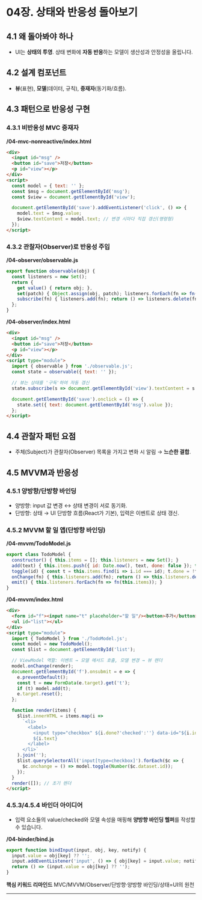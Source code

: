 
# 04장. 상태와 반응성 돌아보기

## 4.1 왜 돌아봐야 하나

* UI는 **상태의 투영**. 상태 변화에 **자동 반응**하는 모델이 생산성과 안정성을 올립니다.

## 4.2 설계 컴포넌트

* **뷰**(표현), **모델**(데이터, 규칙), **중재자**(동기화/흐름).

## 4.3 패턴으로 반응성 구현

### 4.3.1 비반응성 MVC 중재자

**/04-mvc-nonreactive/index.html**

```html
<div>
  <input id="msg" />
  <button id="save">저장</button>
  <p id="view"></p>
</div>
<script>
  const model = { text: '' };
  const $msg = document.getElementById('msg');
  const $view = document.getElementById('view');

  document.getElementById('save').addEventListener('click', () => {
    model.text = $msg.value;
    $view.textContent = model.text; // 변경 시마다 직접 갱신(명령형)
  });
</script>
```

### 4.3.2 관찰자(Observer)로 반응성 주입

**/04-observer/observable.js**

```js
export function observable(obj) {
  const listeners = new Set();
  return {
    get value() { return obj; },
    set(patch) { Object.assign(obj, patch); listeners.forEach(fn => fn(obj)); },
    subscribe(fn) { listeners.add(fn); return () => listeners.delete(fn); }
  };
}
```

**/04-observer/index.html**

```html
<div>
  <input id="msg" />
  <button id="save">저장</button>
  <p id="view"></p>
</div>
<script type="module">
  import { observable } from './observable.js';
  const state = observable({ text: '' });

  // 뷰는 상태를 '구독'하여 자동 갱신
  state.subscribe(s => document.getElementById('view').textContent = s.text);

  document.getElementById('save').onclick = () => {
    state.set({ text: document.getElementById('msg').value });
  };
</script>
```

## 4.4 관찰자 패턴 요점

* 주체(Subject)가 관찰자(Observer) 목록을 가지고 변화 시 알림 → **느슨한 결합**.

## 4.5 MVVM과 반응성

### 4.5.1 양방향/단방향 바인딩

* 양방향: input 값 변경 ↔ 상태 변경이 서로 동기화.
* 단방향: 상태 → UI 단방향 흐름(React가 기본), 입력은 이벤트로 상태 갱신.

### 4.5.2 MVVM 할 일 앱(단방향 바인딩)

**/04-mvvm/TodoModel.js**

```js
export class TodoModel {
  constructor() { this.items = []; this.listeners = new Set(); }
  add(text) { this.items.push({ id: Date.now(), text, done: false }); this.emit(); }
  toggle(id) { const t = this.items.find(i => i.id === id); t.done = !t.done; this.emit(); }
  onChange(fn) { this.listeners.add(fn); return () => this.listeners.delete(fn); }
  emit() { this.listeners.forEach(fn => fn(this.items)); }
}
```

**/04-mvvm/index.html**

```html
<div>
  <form id="f"><input name="t" placeholder="할 일"/><button>추가</button></form>
  <ul id="list"></ul>
</div>
<script type="module">
  import { TodoModel } from './TodoModel.js';
  const model = new TodoModel();
  const $list = document.getElementById('list');

  // ViewModel 역할: 이벤트 → 모델 메서드 호출, 모델 변경 → 뷰 렌더
  model.onChange(render);
  document.getElementById('f').onsubmit = e => {
    e.preventDefault();
    const t = new FormData(e.target).get('t');
    if (t) model.add(t);
    e.target.reset();
  };

  function render(items) {
    $list.innerHTML = items.map(i =>
      `<li>
        <label>
          <input type="checkbox" ${i.done?'checked':''} data-id="${i.id}"/>
          ${i.text}
        </label>
      </li>`
    ).join('');
    $list.querySelectorAll('input[type=checkbox]').forEach($c => {
      $c.onchange = () => model.toggle(Number($c.dataset.id));
    });
  }
  render([]); // 초기 렌더
</script>
```

### 4.5.3/4.5.4 바인더 아이디어

* 입력 요소들의 value/checked와 모델 속성을 매핑해 **양방향 바인딩 헬퍼**를 작성할 수 있습니다.

**/04-binder/bind.js**

```js
export function bindInput(input, obj, key, notify) {
  input.value = obj[key] ?? '';
  input.addEventListener('input', () => { obj[key] = input.value; notify?.(obj); });
  return () => (input.value = obj[key] ?? '');
}
```

**핵심 키워드 리마인드**
MVC/MVVM/Observer/단방향·양방향 바인딩/상태=UI의 원천

---
